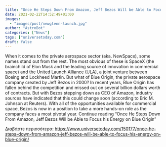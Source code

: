 ```yaml
---
title: "Once He Steps Down From Amazon, Jeff Bezos Will be Able to Focus his Energy on Blue Origin"
date: 2021-02-22T14:52:49+01:00
images:
  - "images/post/newglenn-launch.jpg"
author: "AstroBot"
categories: ["News"]
tags: ["universetoday.com"]
draft: false
---
```


When it comes to the private aerospace sector (aka. NewSpace), some names stand out from the rest. The most obvious of these is SpaceX (the brainchild of Elon Musk and the leading source of innovation in commercial space) and the United Launch Alliance (ULA), a joint venture between Boeing and Lockheed Martin. But what of Blue Origin, the private aerospace company created by Jeff Bezos in 2000? In recent years, Blue Origin has fallen behind the competition and missed out on several billion dollars worth of contracts. But with Bezos stepping down as CEO of Amazon, industry sources have indicated that this could change soon (according to Eric M. Johnson at Reuters). With all of the opportunities available for commercial space, Bezos is now in a position to take a more hands-on role as the company faces a most pivotal year. Continue reading “Once He Steps Down From Amazon, Jeff Bezos Will be Able to Focus his Energy on Blue Origin” 

Διαβάστε περισσότερα: https://www.universetoday.com/150177/once-he-steps-down-from-amazon-jeff-bezos-will-be-able-to-focus-his-energy-on-blue-origin/
